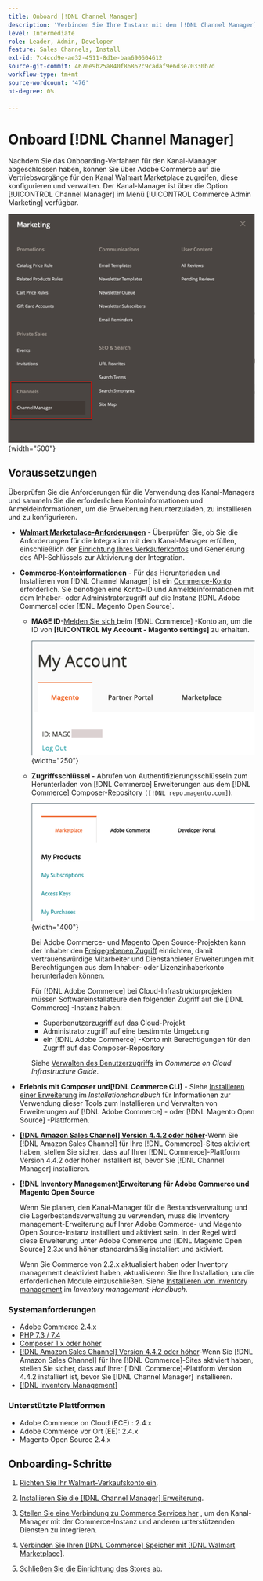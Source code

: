 ```yaml
---
title: Onboard [!DNL Channel Manager]
description: 'Verbinden Sie Ihre Instanz mit dem [!DNL Channel Manager] Dienst, indem Sie einige Onboarding-Schritte ausführen.'
level: Intermediate
role: Leader, Admin, Developer
feature: Sales Channels, Install
exl-id: 7c4ccd9e-ae32-4511-8d1e-baa690604612
source-git-commit: 4670e9b25a840f86862c9cadaf9e6d3e70330b7d
workflow-type: tm+mt
source-wordcount: '476'
ht-degree: 0%

---
```



# Onboard [!DNL Channel Manager]

Nachdem Sie das Onboarding-Verfahren für den Kanal-Manager abgeschlossen haben, können Sie über Adobe Commerce auf die Vertriebsvorgänge für den Kanal Walmart Marketplace zugreifen, diese konfigurieren und verwalten. Der Kanal-Manager ist über die Option [!UICONTROL Channel Manager] im Menü [!UICONTROL Commerce Admin Marketing] verfügbar.

![[!DNL Channel Manager] -Option in der Admin-Ansicht](assets/channel-manager-admin-view.png){width="500"}

## Voraussetzungen

Überprüfen Sie die Anforderungen für die Verwendung des Kanal-Managers und sammeln Sie die erforderlichen Kontoinformationen und Anmeldeinformationen, um die Erweiterung herunterzuladen, zu installieren und zu konfigurieren.

- **[Walmart Marketplace-Anforderungen](walmart-requirements.md)** - Überprüfen Sie, ob Sie die Anforderungen für die Integration mit dem Kanal-Manager erfüllen, einschließlich der [ Einrichtung Ihres Verkäuferkontos](https://sellerhelp.walmart.com/seller/s/guide?article=000008219) und Generierung des API-Schlüssels zur Aktivierung der Integration.

- **Commerce-Kontoinformationen** - Für das Herunterladen und Installieren von [!DNL Channel Manager] ist ein [Commerce-Konto](https://experienceleague.adobe.com/docs/commerce-admin/start/commerce-account/commerce-account-create.html) erforderlich. Sie benötigen eine Konto-ID und Anmeldeinformationen mit dem Inhaber- oder Administratorzugriff auf die Instanz [!DNL Adobe Commerce] oder [!DNL Magento Open Source].

   - **MAGE ID**-[Melden Sie sich ](https://account.magento.com/customer/account/login/) beim [!DNL Commerce] -Konto an, um die ID von **[!UICONTROL My Account - Magento settings]** zu erhalten.

     ![[!DNL MAGEID] in den [!DNL Commerce] Kontoeinstellungen](assets/mageid-my-commerce-account.png){width="250"}

   - **Zugriffsschlüssel -** Abrufen von Authentifizierungsschlüsseln zum Herunterladen von [!DNL Commerce] Erweiterungen aus dem [!DNL Commerce] Composer-Repository `([!DNL repo.magento.com]`).

     ![[!UICONTROL Commerce Marketplace access keys]](assets/commerce-marketplace-access-keys.png){width="400"}

     Bei Adobe Commerce- und Magento Open Source-Projekten kann der Inhaber den [Freigegebenen Zugriff](https://experienceleague.adobe.com/docs/commerce-admin/start/commerce-account/commerce-account-share.html) einrichten, damit vertrauenswürdige Mitarbeiter und Dienstanbieter Erweiterungen mit Berechtigungen aus dem Inhaber- oder Lizenzinhaberkonto herunterladen können.

     Für [!DNL Adobe Commerce] bei Cloud-Infrastrukturprojekten müssen Softwareinstallateure den folgenden Zugriff auf die [!DNL Commerce] -Instanz haben:

      - Superbenutzerzugriff auf das Cloud-Projekt
      - Administratorzugriff auf eine bestimmte Umgebung
      - ein [!DNL Adobe Commerce] -Konto mit Berechtigungen für den Zugriff auf das Composer-Repository

     Siehe [Verwalten des Benutzerzugriffs](https://experienceleague.adobe.com/docs/commerce-cloud-service/user-guide/project/user-access.html) im *Commerce on Cloud Infrastructure Guide*.

- **Erlebnis mit Composer und[!DNL Commerce CLI]** - Siehe [Installieren einer Erweiterung](https://experienceleague.adobe.com/docs/commerce-operations/installation-guide/tutorials/extensions.html) im *Installationshandbuch* für Informationen zur Verwendung dieser Tools zum Installieren und Verwalten von Erweiterungen auf [!DNL Adobe Commerce] - oder [!DNL Magento Open Source] -Plattformen.

- **[[!DNL Amazon Sales Channel] Version 4.4.2 oder höher](https://experienceleague.adobe.com/docs/commerce-channels/amazon/release-notes.html)**-Wenn Sie [!DNL Amazon Sales Channel] für Ihre [!DNL Commerce]-Sites aktiviert haben, stellen Sie sicher, dass auf Ihrer [!DNL Commerce]-Plattform Version 4.4.2 oder höher installiert ist, bevor Sie [!DNL Channel Manager] installieren.

- **[!DNL Inventory Management]Erweiterung für Adobe Commerce und Magento Open Source**

  Wenn Sie planen, den Kanal-Manager für die Bestandsverwaltung und die Lagerbestandsverwaltung zu verwenden, muss die Inventory management-Erweiterung auf Ihrer Adobe Commerce- und Magento Open Source-Instanz installiert und aktiviert sein. In der Regel wird diese Erweiterung unter Adobe Commerce und [!DNL Magento Open Source] 2.3.x und höher standardmäßig installiert und aktiviert.

  Wenn Sie Commerce von 2.2.x aktualisiert haben oder Inventory management deaktiviert haben, aktualisieren Sie Ihre Installation, um die erforderlichen Module einzuschließen. Siehe [Installieren von Inventory management](https://experienceleague.adobe.com/docs/commerce-admin/inventory/get-started/install-update.html) im *Inventory management-Handbuch*.

### Systemanforderungen

- [Adobe Commerce 2.4.x](https://experienceleague.adobe.com/docs/commerce-operations/release/versions.html)
- [PHP 7.3 / 7.4](https://experienceleague.adobe.com/docs/commerce-operations/installation-guide/prerequisites/php-settings.html)
- [Composer 1.x oder höher](https://experienceleague.adobe.com/docs/commerce-cloud-service/user-guide/develop/overview.html)
- [[!DNL Amazon Sales Channel] Version 4.4.2 oder höher](https://experienceleague.adobe.com/docs/commerce-channels/amazon/release-notes.html)-Wenn Sie [!DNL Amazon Sales Channel] für Ihre [!DNL Commerce]-Sites aktiviert haben, stellen Sie sicher, dass auf Ihrer [!DNL Commerce]-Plattform Version 4.4.2 installiert ist, bevor Sie [!DNL Channel Manager] installieren.
- [[!DNL Inventory Management]](https://experienceleague.adobe.com/docs/commerce-admin/inventory/get-started/install-update.html)

### Unterstützte Plattformen

- Adobe Commerce on Cloud (ECE) : 2.4.x
- Adobe Commerce vor Ort (EE): 2.4.x
- Magento Open Source 2.4.x

## Onboarding-Schritte

1. [Richten Sie Ihr Walmart-Verkaufskonto ein](https://seller.walmart.com/signup?q=&amp;origin=solution_provider&amp;src=0014M00001zivMp).

1. [Installieren Sie die  [!DNL Channel Manager] Erweiterung](install.md).

1. [Stellen Sie eine Verbindung zu Commerce Services her](connect.md) , um den Kanal-Manager mit der Commerce-Instanz und anderen unterstützenden Diensten zu integrieren.

1. [Verbinden Sie Ihren [!DNL Commerce] Speicher mit [!DNL Walmart Marketplace]](connect-marketplace.md).

1. [Schließen Sie die Einrichtung des Stores ab](complete-sales-channel-store-setup.md).
